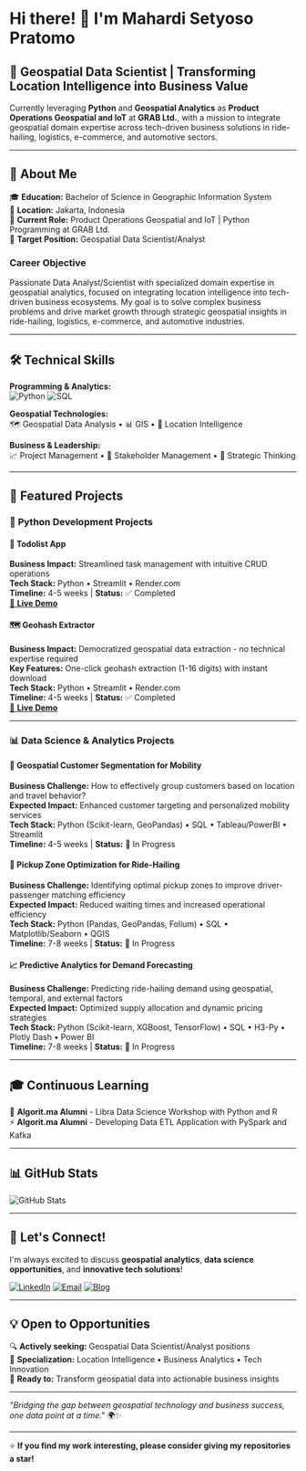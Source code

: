 # Hi there! 👋 I'm Mahardi Setyoso Pratomo

## 🎯 **Geospatial Data Scientist | Transforming Location Intelligence into Business Value**

Currently leveraging **Python** and **Geospatial Analytics** as **Product Operations Geospatial and IoT** at **GRAB Ltd.**, with a mission to integrate geospatial domain expertise across tech-driven business solutions in ride-hailing, logistics, e-commerce, and automotive sectors.

---

## 🚀 **About Me**

🎓 **Education:** Bachelor of Science in Geographic Information System  
📍 **Location:** Jakarta, Indonesia  
🏢 **Current Role:** Product Operations Geospatial and IoT | Python Programming at GRAB Ltd.  
🎯 **Target Position:** Geospatial Data Scientist/Analyst  

### **Career Objective**
Passionate Data Analyst/Scientist with specialized domain expertise in geospatial analytics, focused on integrating location intelligence into tech-driven business ecosystems. My goal is to solve complex business problems and drive market growth through strategic geospatial insights in ride-hailing, logistics, e-commerce, and automotive industries.

---

## 🛠️ **Technical Skills**

**Programming & Analytics:**  
![Python](https://img.shields.io/badge/-Python-3776AB?style=flat-square&logo=python&logoColor=white) ![SQL](https://img.shields.io/badge/-SQL-4479A1?style=flat-square&logo=mysql&logoColor=white)

**Geospatial Technologies:**  
🗺️ Geospatial Data Analysis • 📊 GIS • 🎯 Location Intelligence

**Business & Leadership:**  
📈 Project Management • 🤝 Stakeholder Management • 🧠 Strategic Thinking

---

## 💼 **Featured Projects**

### 🐍 **Python Development Projects**

#### 📝 **Todolist App**
**Business Impact:** Streamlined task management with intuitive CRUD operations  
**Tech Stack:** Python • Streamlit • Render.com  
**Timeline:** 4-5 weeks | **Status:** ✅ Completed  
[🔗 **Live Demo**](https://apptodolistpbl-hardy-071224.streamlit.app)

#### 🗺️ **Geohash Extractor**
**Business Impact:** Democratized geospatial data extraction - no technical expertise required  
**Key Features:** One-click geohash extraction (1-16 digits) with instant download  
**Tech Stack:** Python • Streamlit • Render.com  
**Timeline:** 4-5 weeks | **Status:** ✅ Completed  
[🔗 **Live Demo**](https://geohash-converter.streamlit.app)

---

### 📊 **Data Science & Analytics Projects**

#### 🎯 **Geospatial Customer Segmentation for Mobility**
**Business Challenge:** How to effectively group customers based on location and travel behavior?  
**Expected Impact:** Enhanced customer targeting and personalized mobility services  
**Tech Stack:** Python (Scikit-learn, GeoPandas) • SQL • Tableau/PowerBI • Streamlit  
**Timeline:** 4-5 weeks | **Status:** 🚧 In Progress

#### 🚗 **Pickup Zone Optimization for Ride-Hailing**
**Business Challenge:** Identifying optimal pickup zones to improve driver-passenger matching efficiency  
**Expected Impact:** Reduced waiting times and increased operational efficiency  
**Tech Stack:** Python (Pandas, GeoPandas, Folium) • SQL • Matplotlib/Seaborn • QGIS  
**Timeline:** 7-8 weeks | **Status:** 🚧 In Progress

#### 📈 **Predictive Analytics for Demand Forecasting**
**Business Challenge:** Predicting ride-hailing demand using geospatial, temporal, and external factors  
**Expected Impact:** Optimized supply allocation and dynamic pricing strategies  
**Tech Stack:** Python (Scikit-learn, XGBoost, TensorFlow) • SQL • H3-Py • Plotly Dash • Power BI  
**Timeline:** 7-8 weeks | **Status:** 🚧 In Progress

---

## 🎓 **Continuous Learning**

🔬 **Algorit.ma Alumni** - Libra Data Science Workshop with Python and R  
⚡ **Algorit.ma Alumni** - Developing Data ETL Application with PySpark and Kafka

---

## 📊 **GitHub Stats**

![GitHub Stats](https://github-readme-stats.vercel.app/api?username=yourusername&show_icons=true&theme=radical)

---

## 🤝 **Let's Connect!**

I'm always excited to discuss **geospatial analytics**, **data science opportunities**, and **innovative tech solutions**!

[![LinkedIn](https://img.shields.io/badge/LinkedIn-0077B5?style=for-the-badge&logo=linkedin&logoColor=white)](https://www.linkedin.com/in/mahardisetyoso/)
[![Email](https://img.shields.io/badge/Email-D14836?style=for-the-badge&logo=gmail&logoColor=white)](mailto:mahardisetyoso@gmail.com)
[![Blog](https://img.shields.io/badge/Blog-FF5722?style=for-the-badge&logo=streamlit&logoColor=white)](https://streamlit.io)

---

## 💡 **Open to Opportunities**

🔍 **Actively seeking:** Geospatial Data Scientist/Analyst positions  
🚀 **Specialization:** Location Intelligence • Business Analytics • Tech Innovation  
🌟 **Ready to:** Transform geospatial data into actionable business insights

---

*"Bridging the gap between geospatial technology and business success, one data point at a time."* 🌍✨

---

⭐ **If you find my work interesting, please consider giving my repositories a star!**
